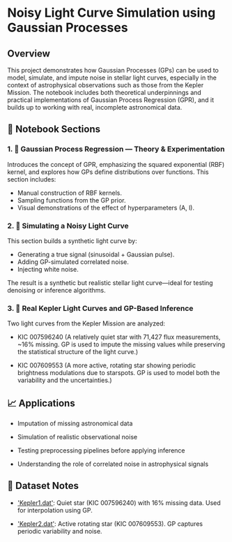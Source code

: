 # Noisy Light Curve Simulation using Gaussian Processes

## Overview

This project demonstrates how Gaussian Processes (GPs) can be used to model, simulate, and impute noise in stellar light curves, especially in the context of astrophysical observations such as those from the Kepler Mission. The notebook includes both theoretical underpinnings and practical implementations of Gaussian Process Regression (GPR), and it builds up to working with real, incomplete astronomical data.

## 🧭 Notebook Sections

### 1. 📘 Gaussian Process Regression — Theory & Experimentation

Introduces the concept of GPR, emphasizing the squared exponential (RBF) kernel, and explores how GPs define distributions over functions. This section includes:

- Manual construction of RBF kernels.
- Sampling functions from the GP prior.
- Visual demonstrations of the effect of hyperparameters (A, l).

### 2. 🔬 Simulating a Noisy Light Curve

This section builds a synthetic light curve by:

- Generating a true signal (sinusoidal + Gaussian pulse).
- Adding GP-simulated correlated noise.
- Injecting white noise.

The result is a synthetic but realistic stellar light curve—ideal for testing denoising or inference algorithms.

### 3. 🔭 Real Kepler Light Curves and GP-Based Inference

Two light curves from the Kepler Mission are analyzed:

- KIC 007596240
(A relatively quiet star with 71,427 flux measurements, ~16% missing. GP is used to impute the missing values while preserving the statistical structure of the light curve.)

- KIC 007609553
(A more active, rotating star showing periodic brightness modulations due to starspots. GP is used to model both the variability and the uncertainties.)

## 📈 Applications

- Imputation of missing astronomical data

- Simulation of realistic observational noise

- Testing preprocessing pipelines before applying inference

- Understanding the role of correlated noise in astrophysical signals

## 📂 Dataset Notes
- ['Kepler1.dat'](datasets/Kepler1.dat):
Quiet star (KIC 007596240) with 16% missing data. Used for interpolation using GP.

- ['Kepler2.dat'](datasets/Kepler2.dat):
Active rotating star (KIC 007609553). GP captures periodic variability and noise.